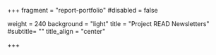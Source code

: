 +++
fragment = "report-portfolio"
#disabled = false

weight = 240
background = "light"
title = "Project READ Newsletters"
#subtitle= ""
title_align = "center"

+++


